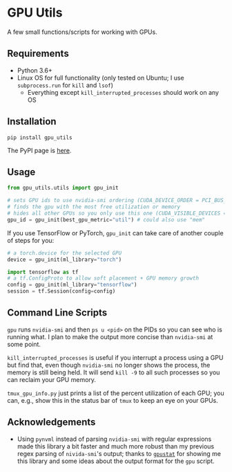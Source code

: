# GPU Utils

A few small functions/scripts for working with GPUs.

## Requirements

* Python 3.6+
* Linux OS for full functionality (only tested on Ubuntu; I use `subprocess.run` for `kill` and `lsof`)
  * Everything except `kill_interrupted_processes` should work on any OS

## Installation

```
pip install gpu_utils
```

The PyPI page is [here][pypi page].

## Usage

```python
from gpu_utils.utils import gpu_init

# sets GPU ids to use nvidia-smi ordering (CUDA_DEVICE_ORDER = PCI_BUS_ID)
# finds the gpu with the most free utilization or memory
# hides all other GPUs so you only use this one (CUDA_VISIBLE_DEVICES = <gpu_id>)
gpu_id = gpu_init(best_gpu_metric="util") # could also use "mem"
```

If you use TensorFlow or PyTorch, `gpu_init` can take care of another couple of steps for you:

```python
# a torch.device for the selected GPU
device = gpu_init(ml_library="torch")
```

```python
import tensorflow as tf
# a tf.ConfigProto to allow soft placement + GPU memory growth
config = gpu_init(ml_library="tensorflow")
session = tf.Session(config=config)
```

## Command Line Scripts

`gpu` runs `nvidia-smi` and then `ps u <pid>` on the PIDs so you can see who is running what. I plan to make the output more concise than `nvidia-smi` at some point.

`kill_interrupted_processes` is useful if you interrupt a process using a GPU but find that, even though `nvidia-smi` no longer shows the process, the memory is still being held. It will send `kill -9` to all such processes so you can reclaim your GPU memory.

`tmux_gpu_info.py` just prints a list of the percent utilization of each GPU; you can, e.g., show this in the status bar of `tmux` to keep an eye on your GPUs.

## Acknowledgements
* Using `pynvml` instead of parsing `nvidia-smi` with regular expressions made this library a bit faster and much more robust than my previous regex parsing of `nivida-smi`'s output; thanks to [`gpustat`][gpustat] for showing me this library and some ideas about the output format for the `gpu` script.

[pypi page]: https://pypi.org/project/gpu-utils/
[gpustat]: https://github.com/wookayin/gpustat
